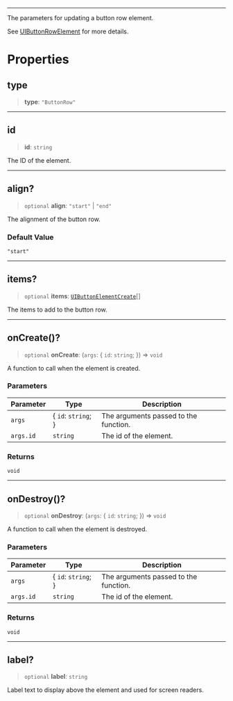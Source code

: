 ***

The parameters for updating a button row element.

See [UIButtonRowElement](UIButtonRowElement.md) for more details.

# Properties

## type

> **type**: `"ButtonRow"`

***

## id

> **id**: `string`

The ID of the element.

***

## align?

> `optional` **align**: `"start"` | `"end"`

The alignment of the button row.

### Default Value

`"start"`

***

## items?

> `optional` **items**: [`UIButtonElementCreate`](UIButtonElementCreate.md)\[]

The items to add to the button row.

***

## onCreate()?

> `optional` **onCreate**: (`args`: \{ `id`: `string`; }) => `void`

A function to call when the element is created.

### Parameters

| Parameter | Type                 | Description                           |
| --------- | -------------------- | ------------------------------------- |
| `args`    | \{ `id`: `string`; } | The arguments passed to the function. |
| `args.id` | `string`             | The id of the element.                |

### Returns

`void`

***

## onDestroy()?

> `optional` **onDestroy**: (`args`: \{ `id`: `string`; }) => `void`

A function to call when the element is destroyed.

### Parameters

| Parameter | Type                 | Description                           |
| --------- | -------------------- | ------------------------------------- |
| `args`    | \{ `id`: `string`; } | The arguments passed to the function. |
| `args.id` | `string`             | The id of the element.                |

### Returns

`void`

***

## label?

> `optional` **label**: `string`

Label text to display above the element and used for screen readers.
